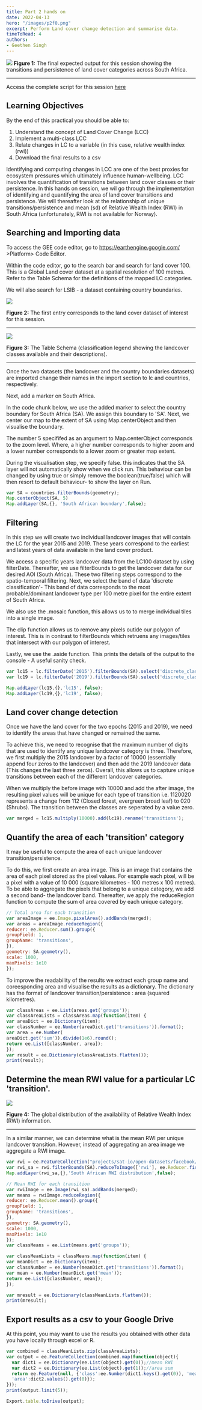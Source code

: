 ```yaml
---
title: Part 2 hands on
date: 2022-04-13
hero: "/images/p2f0.png"
excerpt: Perform Land cover change detection and summarise data.
timeToRead: 4
authors:
- Geethen Singh
---
```



![](/images/p2f0.png)
**Figure 1:** The final expected output for this session showing the transitions and persistence of land cover categories across South Africa.

---
Access the complete script for this session [here](https://code.earthengine.google.com/985fda552f2834b935d14393077474b5?accept_repo=users%2Fzandersamuel%2Fee101_UiO)

## Learning Objectives

By the end of this practical you should be able to:

1. Understand the concept of Land Cover Change (LCC)
2. Implement a multi-class LCC
3. Relate changes in LC to a variable (in this case, relative wealth index (rwi))
4. Download the final results to a csv

Identifying and computing changes in LCC are one of the best proxies for ecosystem pressures which ultimately influence human-wellbeing. LCC involves the quantification of transitions between land cover classes or their persistence. In this hands on session, we wil go through the implementation of identifying and quantifying the area of land cover transitions and persistence. We will thereafter look at the relationship of unique transitions/persistence and mean (sd) of Relative Wealth Index (RWI) in South Africa (unfortunately, RWI is not available for Norway).

## Searching and Importing data

To access the GEE code editor, go to https://earthengine.google.com/ >Platform> Code Editor.

Within the code editor, go to the search bar and search for land cover 100. This is a Global Land cover dataset at a spatial resolution of 100 metres. Refer to the Table Schema for the definitions of the mapped LC categories.

We will also search for LSIB - a dataset containing country boundaries.

![](/images/p2f2.png)

**Figure 2:** The first entry corresponds to the land cover dataset of interest for this session.

---

![](/images/p2f3.png)

**Figure 3:** The Table Schema (classification legend showing the landcover classes available and their descriptions).

---

Once the two datasets (the landcover and the country boundaries datasets) are imported change their names in the import section to lc and countries, respectively.

Next, add a marker on South Africa.

In the code chunk below, we use the added marker to select the country boundary for South Africa (SA). We assign this boundary to 'SA'. Next, we center our map to the extent of SA using Map.centerObject and then visualise the boundary.

The number 5 specififed as an argument to Map.centerObject corresponds to the zoom level. Where, a higher number corresponds to higher zoom and a lower number corresponds to a lower zoom or greater map extent.

During the visualisation step, we specify false. this indicates that the SA layer will not automatically show when we click run. This behaviour can be changed by using true or simply remove the boolean(true/false) which will then resort to default behaviour- to show the layer on Run.

```js
var SA = countries.filterBounds(geometry);
Map.centerObject(SA, 5)
Map.addLayer(SA,{}, 'South African boundary',false);
```

## Filtering

In this step we will create two individual landcover images that will contain the LC for the year 2015 and 2019. These years correspond to the earliest and latest years of data available in the land cover product.

We access a specific years landcover data from the LC100 dataset by using filterDate. Thereafter, we use filterBounds to get the landcover data for our desired AOI (South Africa). These two filtering steps correspond to the spatio-temporal filtering. Next, we select the band of data 'discrete classification'- This band of data corresponds to the most probable/dominant landcover type per 100 metre pixel for the entire extent of South Africa.

We also use the .mosaic function, this allows us to to merge individual tiles into a single image.

The clip function allows us to remove any pixels outide our polygon of interest. This is in contrast to filterBounds which retruens any images/tiles that intersect with our polygon of interest.

Lastly, we use the .aside function. This prints the details of the output to the console - A useful sanity check.

```js
var lc15 = lc.filterDate('2015').filterBounds(SA).select('discrete_classification').mosaic().clip(SA).aside(print);
var lc19 = lc.filterDate('2019').filterBounds(SA).select('discrete_classification').mosaic().clip(SA).aside(print);

Map.addLayer(lc15,{},'lc15', false);
Map.addLayer(lc19,{},'lc19', false);
```

## Land cover change detection

Once we have the land cover for the two epochs (2015 and 2019), we need to identify the areas that have changed or remained the same.

To achieve this, we need to recognise that the maximum number of digits that are used to identify any unique landcover category is three. Therefore, we first multiply the 2015 landcover by a factor of 10000 (essentially append four zeros to the landcover) and then add the 2019 landcover data (This changes the last three zeros). Overall, this allows us to capture unique transitions between each of the different landcover categories.

When we multiply the before image with 10000 and add the after image, the resulting pixel values will be unique for each type of transition i.e. 1120020 represents a change from 112 (Closed forest, evergreen broad leaf) to 020 (Shrubs). The transition between the classes are seperated by a value zero.

```js
var merged = lc15.multiply(10000).add(lc19).rename('transitions');
```

## Quantify the area of each 'transition' category

It may be useful to compute the area of each unique landcover transition/persistence.

To do this, we first create an area image. This is an image that contains the area of each pixel stored as the pixel values. For example each pixel, will be a pixel with a value of 10 000 (square kilometres - 100 metres x 100 metres). To be able to aggregate the pixels that belong to a unique category, we add a second band- the landcover band. Thereafter, we apply the reduceRegion function to compute the sum of area covered by each unique category.

```js
// Total area for each transition
var areaImage = ee.Image.pixelArea().addBands(merged);
var areas = areaImage.reduceRegion({
reducer: ee.Reducer.sum().group({
groupField: 1,
groupName: 'transitions',
}),
geometry: SA.geometry(),
scale: 1000,
maxPixels: 1e10
});
```

To improve the readability of the results we extract each group name and coreesponding area and visualise the results as a dictionary. The dictionary has the format of
landcover transition/persistence : area (squared kilometres).

```js
var classAreas = ee.List(areas.get('groups'));
var classAreaLists = classAreas.map(function(item) {
var areaDict = ee.Dictionary(item);
var classNumber = ee.Number(areaDict.get('transitions')).format();
var area = ee.Number(
areaDict.get('sum')).divide(1e6).round();
return ee.List([classNumber, area]);
});
var result = ee.Dictionary(classAreaLists.flatten());
print(result);
```

## Determine the mean RWI value for a particular LC 'transition'.

![](/images/p2f4.png)

**Figure 4:** The global distribution of the availability of Relative Wealth Index (RWI) information.

---

In a similar manner, we can determine what is the mean RWI per unique landcover transition. However, instead of aggregating an area image we aggregate a RWI image.

```js
var rwi = ee.FeatureCollection("projects/sat-io/open-datasets/facebook/relative_wealth_index");
var rwi_sa = rwi.filterBounds(SA).reduceToImage(['rwi'], ee.Reducer.first()).unmask();
Map.addLayer(rwi_sa,{},'South African RWI distribution',false);

// Mean RWI for each transition
var rwiImage = ee.Image(rwi_sa).addBands(merged);
var means = rwiImage.reduceRegion({
reducer: ee.Reducer.mean().group({
groupField: 1,
groupName: 'transitions',
}),
geometry: SA.geometry(),
scale: 1000,
maxPixels: 1e10
});
var classMeans = ee.List(means.get('groups'));

var classMeanLists = classMeans.map(function(item) {
var meanDict = ee.Dictionary(item);
var classNumber = ee.Number(meanDict.get('transitions')).format();
var mean = ee.Number(meanDict.get('mean'));
return ee.List([classNumber, mean]);
});

var mresult = ee.Dictionary(classMeanLists.flatten());
print(mresult);
```

## Export results as a csv to your Google Drive

At this point, you may want to use the results you obtained with other data you have locally through excel or R.

```js
var combined = classMeanLists.zip(classAreaLists);
var output = ee.FeatureCollection(combined.map(function(object){
  var dict1 = ee.Dictionary(ee.List(object).get(0));//mean RWI
  var dict2 = ee.Dictionary(ee.List(object).get(1));//area sum
  return ee.Feature(null, {'class':ee.Number(dict1.keys().get(0)), 'mean_rwi': dict1.values().get(0),
  'area':dict2.values().get(0)});
}));
print(output.limit(5));

Export.table.toDrive(output);
```
